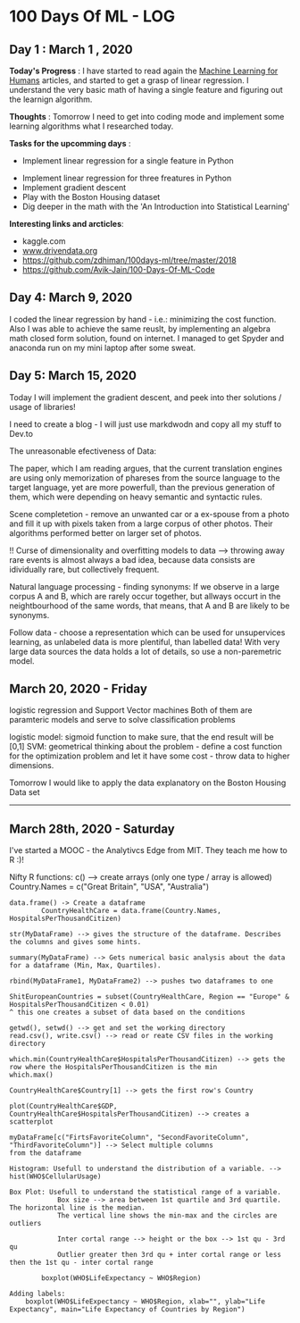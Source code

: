 # 100 Days Of ML - LOG

## Day 1 : March 1 , 2020
 
**Today's Progress** : I have started to read again the [Machine Learning for Humans](https://medium.com/machine-learning-for-humans/why-machine-learning-matters-6164faf1df12) articles, and started to get a grasp of linear regression. I understand the very basic math of having a single feature and figuring out the learnign algorithm.

**Thoughts** : Tomorrow I need to get into coding mode and implement some learning algorithms what I researched today.

**Tasks for the upcomming days** :
 + Implement linear regression for a single feature in Python
 - Implement linear regression for three freatures in Python
 - Implement gradient descent
 - Play with the Boston Housing dataset
 - Dig deeper in the math with the 'An Introduction into Statistical Learning'

**Interesting links and arcticles**:
 - kaggle.com
 - www.drivendata.org
 - https://github.com/zdhiman/100days-ml/tree/master/2018
 - https://github.com/Avik-Jain/100-Days-Of-ML-Code

## Day 4: March 9, 2020

I coded the linear regression by hand - i.e.: minimizing the cost function.
Also I was able to achieve the same reuslt, by implementing an algebra math closed form solution, found on internet.
I managed to get Spyder and anaconda run on my mini laptop after some sweat.


## Day 5: March 15, 2020

Today I will implement the gradient descent, and peek into ther solutions /
usage of libraries!

I need to create a blog - I will just use markdwodn and copy all my stuff to Dev.to

The unreasonable efectiveness of Data:

The paper, which I am reading argues, that the current translation engines are using only memorization
of phareses from the source language to the target language, yet are more powerfull, than the previous
generation of them, which were depending on heavy semantic and syntactic rules.

Scene completetion - remove an unwanted car or a ex-spouse from a photo and fill it up with pixels taken
from a large corpus of other photos. Their algorithms performed better on larger set of photos.

!! Curse of dimensionality and overfitting models to data --> throwing away rare events is almost always a bad idea,
because data consists are idividually rare, but collectively frequent.

Natural language processing - finding synonyms: If we observe in a large corpus A and B, which are rarely occur together,
but allways occurt in the neightbourhood of the same words, that means, that A and B are likely to be synonyms.

Follow data - choose a representation which can be used for unsupervices learning, as unlabeled data is more plentiful,
than labelled data! With very large data sources the data holds a lot of details, so use a non-paremetric model.

## March 20, 2020 - Friday

logistic regression and Support Vector machines
Both of them are paramteric models and serve to solve classification problems

logistic model: sigmoid function to make sure, that the end result will be [0,1]
SVM: geometrical thinking about the problem
	- define a cost function for the optimization problem and let it have some cost
	- throw data to higher dimensions.

Tomorrow I would like to apply the data explanatory on the Boston Housing Data set

___________________________________

## March 28th, 2020 - Saturday

I've started a MOOC - the Analytivcs Edge from MIT. They teach me how to R :)!

Nifty R functions:
	c() --> create arrays (only one type / array is allowed)
			Country.Names = c("Great Britain", "USA", "Australia")

	data.frame() -> Create a dataframe
			CountryHealthCare = data.frame(Country.Names, HospitalsPerThousandCitizen)

	str(MyDataFrame) --> gives the structure of the dataframe. Describes the columns and gives some hints.

	summary(MyDataFrame) --> Gets numerical basic analysis about the data for a dataframe (Min, Max, Quartiles). 

	rbind(MyDataFrame1, MyDataFrame2) --> pushes two dataframes to one

	ShitEuropeanCountries = subset(CountryHealthCare, Region == "Europe" & HospitalsPerThousandCitizen < 0.01)
	^ this one creates a subset of data based on the conditions

	getwd(), setwd() --> get and set the working directory
	read.csv(), write.csv() --> read or reate CSV files in the working directory

	which.min(CountryHealthCare$HospitalsPerThousandCitizen) --> gets the row where the HospitalsPerThousandCitizen is the min
	which.max()

	CountryHealthCare$Country[1] --> gets the first row's Country

	plot(CountryHealthCare$GDP, CountryHealthCare$HospitalsPerThousandCitizen) --> creates a scatterplot

	myDataFrame[c("FirtsFavoriteColumn", "SecondFavoriteColumn", "ThirdFavoriteColumn")] --> Select multiple columns
	from the dataframe

	Histogram: Usefull to understand the distribution of a variable. --> hist(WHO$CellularUsage)

	Box Plot: Usefull to understand the statistical range of a variable.
				Box size --> area between 1st quartile and 3rd quartile. The horizontal line is the median.
				The vertical line shows the min-max and the circles are outliers 

				Inter cortal range --> height or the box --> 1st qu - 3rd qu
				Outlier greater then 3rd qu + inter cortal range or less then the 1st qu - inter cortal range

			boxplot(WHO$LifeExpectancy ~ WHO$Region)

	Adding labels:
		boxplot(WHO$LifeExpectancy ~ WHO$Region, xlab="", ylab="Life Expectancy", main="Life Expectancy of Countries by Region")

